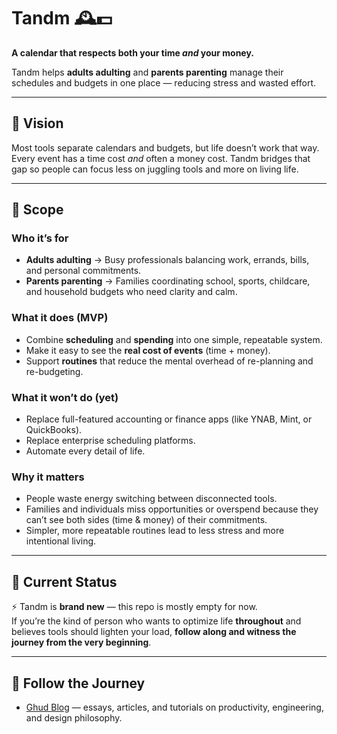 # Tandm 🕰️💵

**A calendar that respects both your time *and* your money.**  

Tandm helps **adults adulting** and **parents parenting** manage their schedules and budgets in one place — reducing stress and wasted effort.

---

## 🌟 Vision

Most tools separate calendars and budgets, but life doesn’t work that way. Every event has a time cost *and* often a money cost. Tandm bridges that gap so people can focus less on juggling tools and more on living life.

---

## 🎯 Scope

### Who it’s for
- **Adults adulting** → Busy professionals balancing work, errands, bills, and personal commitments.  
- **Parents parenting** → Families coordinating school, sports, childcare, and household budgets who need clarity and calm.  

### What it does (MVP)
- Combine **scheduling** and **spending** into one simple, repeatable system.  
- Make it easy to see the **real cost of events** (time + money).  
- Support **routines** that reduce the mental overhead of re-planning and re-budgeting.  

### What it won’t do (yet)
- Replace full-featured accounting or finance apps (like YNAB, Mint, or QuickBooks).  
- Replace enterprise scheduling platforms.  
- Automate every detail of life.  

### Why it matters
- People waste energy switching between disconnected tools.  
- Families and individuals miss opportunities or overspend because they can’t see both sides (time & money) of their commitments.  
- Simpler, more repeatable routines lead to less stress and more intentional living.

---

## 🚀 Current Status

⚡ Tandm is **brand new** — this repo is mostly empty for now.  
If you’re the kind of person who wants to optimize life **throughout** and believes tools should lighten your load, **follow along and witness the journey from the very beginning**.

---

## 📖 Follow the Journey

- [Ghud Blog](https://ghud-org.github.io/blog) — essays, articles, and tutorials on productivity, engineering, and design philosophy.